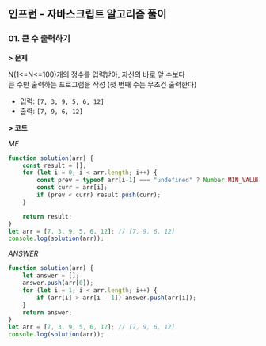 ## 인프런 - 자바스크립트 알고리즘 풀이

### **01.** 큰 수 출력하기

**> 문제**

N(1<=N<=100)개의 정수를 입력받아, 자신의 바로 앞 수보다  
큰 수만 출력하는 프로그램을 작성 (첫 번째 수는 무조건 출력한다)

-   입력: `[7, 3, 9, 5, 6, 12]`
-   출력: `[7, 9, 6, 12]`

**> 코드**

_ME_

```js
function solution(arr) {
    const result = [];
    for (let i = 0; i < arr.length; i++) {
        const prev = typeof arr[i-1] === "undefined" ? Number.MIN_VALUE : arr[i-1];
        const curr = arr[i];
        if (prev < curr) result.push(curr);
    }

    return result;
}
let arr = [7, 3, 9, 5, 6, 12]; // [7, 9, 6, 12]
console.log(solution(arr));
```

_ANSWER_

```js
function solution(arr) {
    let answer = [];
    answer.push(arr[0]);
    for (let i = 1; i < arr.length; i++) {
        if (arr[i] > arr[i - 1]) answer.push(arr[i]);
    }
    return answer;
}
let arr = [7, 3, 9, 5, 6, 12]; // [7, 9, 6, 12]
console.log(solution(arr));
```